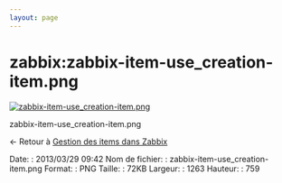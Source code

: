 ```yaml
---
layout: page
---
```


zabbix:zabbix-item-use\_creation-item.png
=========================================

[![zabbix-item-use\_creation-item.png](..//assets/media/zabbix/zabbix-item-use_creation-item.png@cache=&w=900&h=540 "zabbix-item-use_creation-item.png")](..//assets/media/zabbix/zabbix-item-use_creation-item.png@cache= "Afficher le fichier original")

zabbix-item-use\_creation-item.png

← Retour à [Gestion des items dans
Zabbix](../../zabbix/zabbix-item-use.html "zabbix:zabbix-item-use")

Date:
:   2013/03/29 09:42
Nom de fichier:
:   zabbix-item-use\_creation-item.png
Format:
:   PNG
Taille:
:   72KB
Largeur:
:   1263
Hauteur:
:   759

